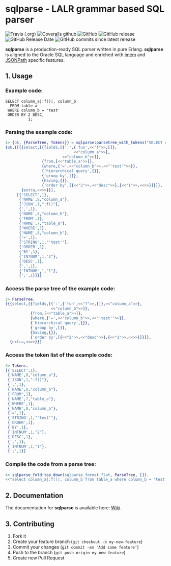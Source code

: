 # sqlparse - LALR grammar based SQL parser

![Travis (.org)](https://img.shields.io/travis/K2InformaticsGmbH/sqlparse.svg)
![Coveralls github](https://img.shields.io/coveralls/github/K2InformaticsGmbH/sqlparse.svg)
![GitHub](https://img.shields.io/github/license/K2InformaticsGmbH/sqlparse.svg)
![GitHub release](https://img.shields.io/github/release/K2InformaticsGmbH/sqlparse.svg)
![GitHub Release Date](https://img.shields.io/github/release-date/K2InformaticsGmbH/sqlparse.svg)
![GitHub commits since latest release](https://img.shields.io/github/commits-since/K2InformaticsGmbH/sqlparse/4.6.0.svg)

**sqlparse** is a production-ready SQL parser written in pure Erlang. 
**sqlparse** is aligned to the Oracle SQL language and enriched with [imem](https://github.com/K2InformaticsGmbH/imem) and [JSONPath](https://github.com/K2InformaticsGmbH/jpparse) specific features.

## 1. Usage

### Example code:

```
SELECT column_a|:f()|, column_b 
  FROM table_a
 WHERE column_b = 'test'
 ORDER BY 2 DESC,
          1;
```

### Parsing the example code:

```erlang
1> {ok, {ParseTree, Tokens}} = sqlparse:parsetree_with_tokens("SELECT column_a|:f()|, column_b FROM table_a WHERE column_b = 'test' ORDER BY 2 DESC, 1;").
{ok,{[{{select,[{fields,[{':',{'fun',<<"f">>,[]},
                              <<"column_a">>},
                         <<"column_b">>]},
                {from,[<<"table_a">>]},
                {where,{'=',<<"column_b">>,<<"'test'">>}},
                {'hierarchical query',{}},
                {'group by',[]},
                {having,{}},
                {'order by',[{<<"2">>,<<"desc">>},{<<"1">>,<<>>}]}]},
       {extra,<<>>}}],
     [{'SELECT',1},
      {'NAME',8,"column_a"},
      {'JSON',1,":f()"},
      {',',1},
      {'NAME',8,"column_b"},
      {'FROM',1},
      {'NAME',7,"table_a"},
      {'WHERE',1},
      {'NAME',8,"column_b"},
      {'=',1},
      {'STRING',1,"'test'"},
      {'ORDER',1},
      {'BY',1},
      {'INTNUM',1,"2"},
      {'DESC',1},
      {',',1},
      {'INTNUM',1,"1"},
      {';',1}]}}
```

### Access the parse tree of the example code:

```erlang
2> ParseTree.
[{{select,[{fields,[{':',{'fun',<<"f">>,[]},<<"column_a">>},
                    <<"column_b">>]},
           {from,[<<"table_a">>]},
           {where,{'=',<<"column_b">>,<<"'test'">>}},
           {'hierarchical query',{}},
           {'group by',[]},
           {having,{}},
           {'order by',[{<<"2">>,<<"desc">>},{<<"1">>,<<>>}]}]},
  {extra,<<>>}}]
```

### Access the token list of the example code:

```erlang
3> Tokens.
[{'SELECT',1},
 {'NAME',8,"column_a"},
 {'JSON',1,":f()"},
 {',',1},
 {'NAME',8,"column_b"},
 {'FROM',1},
 {'NAME',7,"table_a"},
 {'WHERE',1},
 {'NAME',8,"column_b"},
 {'=',1},
 {'STRING',1,"'test'"},
 {'ORDER',1},
 {'BY',1},
 {'INTNUM',1,"2"},
 {'DESC',1},
 {',',1},
 {'INTNUM',1,"1"},
 {';',1}]
```

### Compile the code from a parse tree:

```erlang
4> sqlparse_fold:top_down(sqlparse_format_flat, ParseTree, []).
<<"select column_a|:f()|, column_b from table_a where column_b = 'test' order by 2 desc, 1">>
```

## 2. Documentation

The documentation for **sqlparse** is available here: [Wiki](https://github.com/K2InformaticsGmbH/sqlparse/wiki).

## 3. Contributing

1. Fork it
2. Create your feature branch (`git checkout -b my-new-feature`)
3. Commit your changes (`git commit -am 'Add some feature'`)
4. Push to the branch (`git push origin my-new-feature`)
5. Create new Pull Request
